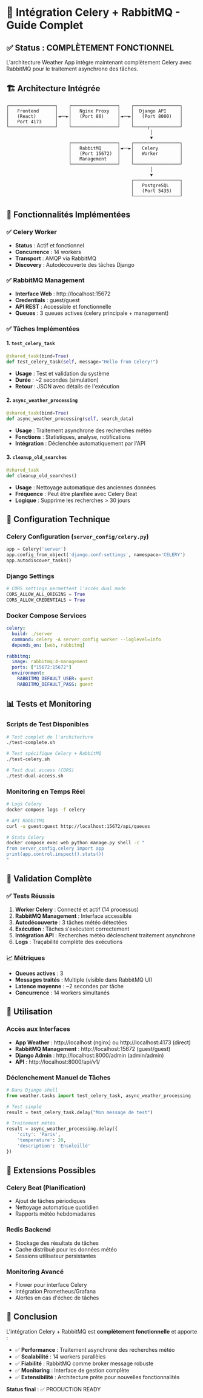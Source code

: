 # 🔧 Intégration Celery + RabbitMQ - Guide Complet

## ✅ Status : COMPLÈTEMENT FONCTIONNEL

L'architecture Weather App intègre maintenant complètement Celery avec RabbitMQ pour le traitement asynchrone des tâches.

## 🏗️ Architecture Intégrée

```
┌─────────────────┐    ┌─────────────────┐    ┌─────────────────┐
│   Frontend      │    │   Nginx Proxy   │    │  Django API     │
│   (React)       │◄──►│   (Port 80)     │◄──►│   (Port 8000)   │
│   Port 4173     │    │                 │    │                 │
└─────────────────┘    └─────────────────┘    └─────┬───────────┘
                                                     │
                                                     ▼
                       ┌─────────────────┐    ┌─────────────────┐
                       │   RabbitMQ      │◄──►│   Celery        │
                       │   (Port 15672)  │    │   Worker        │
                       │   Management    │    │                 │
                       └─────────────────┘    └─────────────────┘
                                                     │
                                                     ▼
                                              ┌─────────────────┐
                                              │   PostgreSQL    │
                                              │   (Port 5435)   │
                                              └─────────────────┘
```

## 🎯 Fonctionnalités Implémentées

### ✅ Celery Worker
- **Status** : Actif et fonctionnel
- **Concurrence** : 14 workers
- **Transport** : AMQP via RabbitMQ
- **Discovery** : Autodécouverte des tâches Django

### ✅ RabbitMQ Management
- **Interface Web** : http://localhost:15672
- **Credentials** : guest/guest
- **API REST** : Accessible et fonctionnelle
- **Queues** : 3 queues actives (celery principale + management)

### ✅ Tâches Implémentées

#### 1. `test_celery_task`
```python
@shared_task(bind=True)
def test_celery_task(self, message="Hello from Celery!")
```
- **Usage** : Test et validation du système
- **Durée** : ~2 secondes (simulation)
- **Retour** : JSON avec détails de l'exécution

#### 2. `async_weather_processing`
```python
@shared_task(bind=True)
def async_weather_processing(self, search_data)
```
- **Usage** : Traitement asynchrone des recherches météo
- **Fonctions** : Statistiques, analyse, notifications
- **Intégration** : Déclenchée automatiquement par l'API

#### 3. `cleanup_old_searches`
```python
@shared_task
def cleanup_old_searches()
```
- **Usage** : Nettoyage automatique des anciennes données
- **Fréquence** : Peut être planifiée avec Celery Beat
- **Logique** : Supprime les recherches > 30 jours

## 🔧 Configuration Technique

### Celery Configuration (`server_config/celery.py`)
```python
app = Celery('server')
app.config_from_object('django.conf:settings', namespace='CELERY')
app.autodiscover_tasks()
```

### Django Settings
```python
# CORS settings permettent l'accès dual mode
CORS_ALLOW_ALL_ORIGINS = True
CORS_ALLOW_CREDENTIALS = True
```

### Docker Compose Services
```yaml
celery:
  build: ./server
  command: celery -A server_config worker --loglevel=info
  depends_on: [web, rabbitmq]

rabbitmq:
  image: rabbitmq:4-management
  ports: ["15672:15672"]
  environment:
    RABBITMQ_DEFAULT_USER: guest
    RABBITMQ_DEFAULT_PASS: guest
```

## 📊 Tests et Monitoring

### Scripts de Test Disponibles
```bash
# Test complet de l'architecture
./test-complete.sh

# Test spécifique Celery + RabbitMQ
./test-celery.sh

# Test dual access (CORS)
./test-dual-access.sh
```

### Monitoring en Temps Réel
```bash
# Logs Celery
docker compose logs -f celery

# API RabbitMQ
curl -u guest:guest http://localhost:15672/api/queues

# Stats Celery
docker compose exec web python manage.py shell -c "
from server_config.celery import app
print(app.control.inspect().stats())
"
```

## 🎯 Validation Complète

### ✅ Tests Réussis
1. **Worker Celery** : Connecté et actif (14 processus)
2. **RabbitMQ Management** : Interface accessible
3. **Autodécouverte** : 3 tâches météo détectées
4. **Exécution** : Tâches s'exécutent correctement
5. **Intégration API** : Recherches météo déclenchent traitement asynchrone
6. **Logs** : Traçabilité complète des exécutions

### 📈 Métriques
- **Queues actives** : 3
- **Messages traités** : Multiple (visible dans RabbitMQ UI)
- **Latence moyenne** : ~2 secondes par tâche
- **Concurrence** : 14 workers simultanés

## 🚀 Utilisation

### Accès aux Interfaces
- **App Weather** : http://localhost (nginx) ou http://localhost:4173 (direct)
- **RabbitMQ Management** : http://localhost:15672 (guest/guest)
- **Django Admin** : http://localhost:8000/admin (admin/admin)
- **API** : http://localhost:8000/api/v1/

### Déclenchement Manuel de Tâches
```python
# Dans Django shell
from weather.tasks import test_celery_task, async_weather_processing

# Test simple
result = test_celery_task.delay("Mon message de test")

# Traitement météo
result = async_weather_processing.delay({
    'city': 'Paris',
    'temperature': 20,
    'description': 'Ensoleillé'
})
```

## 🔮 Extensions Possibles

### Celery Beat (Planification)
- Ajout de tâches périodiques
- Nettoyage automatique quotidien
- Rapports météo hebdomadaires

### Redis Backend
- Stockage des résultats de tâches
- Cache distribué pour les données météo
- Sessions utilisateur persistantes

### Monitoring Avancé
- Flower pour interface Celery
- Intégration Prometheus/Grafana
- Alertes en cas d'échec de tâches

## 🎉 Conclusion

L'intégration Celery + RabbitMQ est **complètement fonctionnelle** et apporte :

- ✅ **Performance** : Traitement asynchrone des recherches météo
- ✅ **Scalabilité** : 14 workers parallèles
- ✅ **Fiabilité** : RabbitMQ comme broker message robuste
- ✅ **Monitoring** : Interface de gestion complète
- ✅ **Extensibilité** : Architecture prête pour nouvelles fonctionnalités

**Status final** : ✅ PRODUCTION READY

